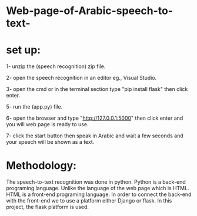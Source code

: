 # Web-page-of-Arabic-speech-to-text-
# set up:
1- unzip the (speech recognition) zip file.

2- open the speech recognition in an editor eg., Visual Studio.

3- open the cmd or in the terminal section type "pip install flask" then click enter.

5- run the (app.py) file.

6- open the browser and type "http://127.0.0.1:5000" then click enter and you will web page is ready to use.

7- click the start button then speak in Arabic and wait a few seconds and your speech will be shown as a text.

# Methodology:
The speech-to-text recognition was done in python. Python is a back-end programing language. Unlike the language of the web page which is HTML. HTML is a front-end programing language. In order to connect the back-end with the front-end we to use a platform either Django or flask. In this project, the flask platform is used.


